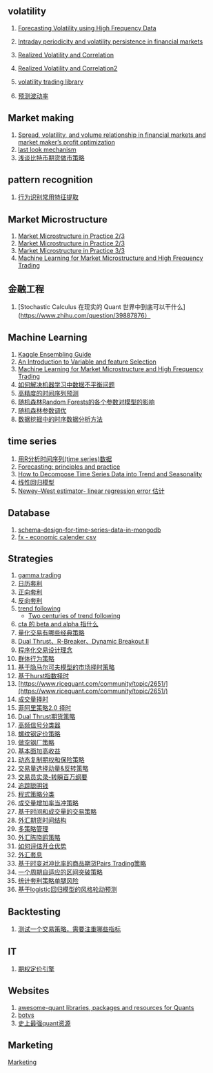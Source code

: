 ## volatility
1. [Forecasting Volatility using High Frequency Data](http://citeseerx.ist.psu.edu/viewdoc/download?doi=10.1.1.458.6732&rep=rep1&type=pdf)

2. [Intraday periodicity and volatility persistence in financial markets](http://public.econ.duke.edu/~boller/Published_Papers/joef_97.pdf)
3. [Realized Volatility and Correlation](http://www.ssc.upenn.edu/~fdiebold/papers/paper29/temp.pdf)
4. [Realized Volatility and Correlation2](http://www.ssc.upenn.edu/~fdiebold/papers/paper31/final2.pdf)
5. [volatility trading library](https://github.com/jasonstrimpel/volatility-trading)
6. [预测波动率](https://www.zhihu.com/question/19770602)


## Market making 
1. [Spread, volatility, and volume relationship in financial markets and market maker’s profit optimization](https://arxiv.org/pdf/1606.07381.pdf)
2. [last look mechanism](http://thefxview.com/2014/07/16/what-is-last-look-in-forex/)
3. [浅谈比特币期货做市策略](https://github.com/cj555/algoTradingLiterature/blob/master/strategies/marketmakingcoin.md)

## pattern recognition
1. [行为识别常用特征提取](https://www.zhihu.com/question/41068341)

## Market Microstructure
1. [Market Microstructure in Practice 2/3](http://helper.ipam.ucla.edu/publications/fmws2/fmws2_12691.pdf)
2. [Market Microstructure in Practice 2/3](http://helper.ipam.ucla.edu/publications/fmws2/fmws2_12703.pdf)
3. [Market Microstructure in Practice 3/3](http://helper.ipam.ucla.edu/publications/fmws2/fmws2_12704.pdf)
4. [Machine Learning for Market Microstructure and High Frequency Trading](https://www.cis.upenn.edu/~mkearns/papers/KearnsNevmyvakaHFTRiskBooks.pdf)

## 金融工程
1. [Stochastic Calculus 在现实的 Quant 世界中到底可以干什么](https://www.zhihu.com/question/39887876）
## Machine Learning
1. [Kaggle Ensembling Guide](http://mlwave.com/kaggle-ensembling-guide/)
2. [An Introduction to Variable and feature Selection](http://www.jmlr.org/papers/volume3/guyon03a/guyon03a.pdf)
3. [Machine Learning for Market Microstructure and High Frequency Trading](https://www.cis.upenn.edu/~mkearns/papers/KearnsNevmyvakaHFTRiskBooks.pdf)
4. [如何解决机器学习中数据不平衡问题](http://www.zhaokv.com/2016/01/learning-from-imbalanced-data.html)
5. [高精度的时间序列预测](https://www.zhihu.com/question/21229371)
6. [随机森林Random Forests的各个参数对模型的影响](https://www.zhihu.com/question/36511737)
7. [随机森林参数调优](http://tankle.github.io/2015/06/11/Random-Forest-parameter-turning.html)
8. [数据挖掘中的时序数据分析方法](http://www.cad.zju.edu.cn/home/vagblog/?p=1727)

## time series 
1. [用R分析时间序列(time series)数据](http://www.cnblogs.com/sylvanas2012/p/4328861.html)
2. [Forecasting: principles and practice](https://github.com/cj555/algoTradingLiterature/blob/master/fpp-notes.pdf)
3. [How to Decompose Time Series Data into Trend and Seasonality](http://machinelearningmastery.com/decompose-time-series-data-trend-seasonality/)
4. [线性回归模型](https://github.com/cj555/algoTradingLiterature/blob/master/strategies/lr.md)
5. [Newey–West estimator- linear regression error 估计](https://en.wikipedia.org/wiki/Newey%E2%80%93West_estimator)

## Database

1. [schema-design-for-time-series-data-in-mongodb](https://www.mongodb.com/blog/post/schema-design-for-time-series-data-in-mongodb)
2. [fx - economic calender csv](https://www.fxstreet.com/economic-calendar)

## Strategies

1. [gamma trading]()
2. [日历套利]()
3. [正向套利]()
4. [反向套利]()
5. [trend following]()
   - [Two centuries of trend following](https://arxiv.org/pdf/1404.3274.pdf)
6. [cta 的 beta and alpha 指什么](https://www.zhihu.com/question/48686896)   
7. [量化交易有哪些经典策略](https://www.zhihu.com/question/26594258)
8. [Dual Thrust、R-Breaker、Dynamic Breakout II](https://www.botvs.com/bbs-topic/50)
9. [程序化交易设计理念](https://www.zhihu.com/topic/19631049/hot)
10. [群体行为策略](http://mp.weixin.qq.com/s?__biz=MzA5NzEzNDk4Mw==&mid=208480402&idx=1&sn=46a21a3a454cb5d639750b845aed33b1&3rd=MzA3MDU4NTYzMw==&scene=6#rd)
11. [基于隐马尔可夫模型的市场择时策略](https://uqer.io/community/share/56ec30bf228e5b887be50b35)
12. [基于hurst指数择时](https://www.ricequant.com/community/topic/2263/)        
13. [https://www.ricequant.com/community/topic/2651/](https://www.ricequant.com/community/topic/2651/)
14. [成交量择时](https://www.ricequant.com/community/topic/2616/)
15. [菲阿里策略2.0 择时](https://www.ricequant.com/community/topic/2469/) 
16. [Dual Thrust期货策略](https://www.ricequant.com/community/topic/2473//2)
17. [高频信号分类器](https://www.ricequant.com/community/topic/864)
18. [螺纹钢定价策略](https://www.ricequant.com/community/topic/2378/)
19. [做空钢厂策略](https://www.ricequant.com/community/topic/953/)
20. [基本面加高收益](https://www.ricequant.com/community/topic/460/)
21. [动态复制期权和保险策略](https://www.ricequant.com/community/topic/1443//6)
22. [交易量选择动量&反转策略](https://www.ricequant.com/community/topic/1484/)
23. [交易员实录-转瞬百万纲要](https://github.com/cj555/algoTradingLiterature/blob/master/strategies/jiaoyiyuanshilu.md)
24. [追踪聪明钱](https://zhuanlan.zhihu.com/p/21653794)
25. [程式策略分类](http://wenschair.blogspot.sg/2013/09/blog-post_25.html)
26. [成交量增加率当冲策略](http://rane1220.pixnet.net/blog/post/87532798-%E7%A8%8B%E5%BC%8F%E4%BA%A4%E6%98%93@%E6%88%90%E4%BA%A4%E9%87%8F%E5%A2%9E%E5%8A%A0%E7%8E%87%E7%95%B6%E6%B2%96%E7%AD%96%E7%95%A5)
27. [基于时间和成交量的交易策略](http://www.f-158.com/show.php?contentid=591)
28. [外汇期货时间结构](http://rane1220.pixnet.net/blog/post/105010433)
29. [多策略管理](http://wenschair.blogspot.sg/2017/02/blog-post.html)
30. [外汇陈晓鸥策略](https://github.com/cj555/algoTradingLiterature/blob/master/strategies/chenxiaoou1.md)
31. [如何评估开仓优势](https://zhuanlan.zhihu.com/p/20216931?refer=fuyidai)
32. [外汇套息](https://zhuanlan.zhihu.com/p/20216931?refer=fuyidai)
33. [基于时变对冲比率的商品期货Pairs Trading策略](https://zhuanlan.zhihu.com/p/26159365?utm_medium=social&utm_source=wechat_session&from=singlemessage&isappinstalled=1)
34. [一个周期自适应的区间突破策略](https://github.com/cj555/algoTradingLiterature/blob/master/strategies/zishiying.md)
35. [统计套利策略单腿风险](https://www.zhihu.com/question/58031732)        
36. [基于logistic回归模型的风格轮动预测](https://github.com/cj555/algoTradingLiterature/blob/master/strategies/%E5%9F%BA%E4%BA%8Elogistic%E5%9B%9E%E5%BD%92%E6%A8%A1%E5%9E%8B%E7%9A%84%E9%A3%8E%E6%A0%BC%E8%BD%AE%E5%8A%A8%E9%A2%84%E6%B5%8B%20-%20%E5%8D%8E%E5%B0%94%E8%A1%97%E8%A7%81%E9%97%BB.pdf)


## Backtesting

1. [测试一个交易策略，需要注重哪些指标](https://www.zhihu.com/question/26028390)

## IT

1. [期权定价引擎](https://github.com/cj555/algoTradingLiterature/blob/master/IT/optionpricing.md)

## Websites

1. [awesome-quant libraries, packages and resources for Quants](https://github.com/wilsonfreitas/awesome-quant) 
2. [botvs](https://www.botvs.com/competition)
3. [史上最强quant资源](https://zhuanlan.zhihu.com/p/26191964?utm_medium=social&utm_source=wechat_session&from=singlemessage&isappinstalled=1)

## Marketing
[Marketing](https://github.com/cj555/algoTradingLiterature/blob/master/marketing/index.md)

